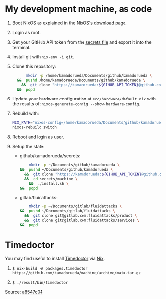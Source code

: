# My development machine, as code

1. Boot NixOS as explained in the
    [NixOS's download page](https://nixos.org/download).

1. Login as root.

1. Get your GitHub API token from the
    [secrets file](https://github.com/kamadorueda/secrets/blob/master/machine/secrets.sh)
    and export it into the terminal.

1. Install git with `nix-env -i git`.

1. Clone this repository:

    ```bash
          mkdir -p /home/kamadorueda/Documents/github/kamadorueda \
      &&  pushd /home/kamadorueda/Documents/github/kamadorueda \
        &&  git clone "https://kamadorueda:${GIHUB_API_TOKEN}@github.com/kamadorueda/machine" \
      &&  popd
    ```

1. Update your hardware configuration at `src/hardware/default.nix`
    with the results of: `nixos-generate-config --show-hardware-config`.

1. Rebuild with:

    ```bash
    NIX_PATH="nixos-config=/home/kamadorueda/Documents/github/kamadorueda/machine/configuration.nix:${NIX_PATH}" \
    nixos-rebuild switch
    ```

1. Reboot and login as user.

1. Setup the state:

    - github/kamadorueda/secrets:

      ```bash
          mkdir -p ~/Documents/github/kamadorueda \
      &&  pushd ~/Documents/github/kamadorueda \
        &&  git clone "https://kamadorueda:${GIHUB_API_TOKEN}@github.com/kamadorueda/secrets" \
        &&  cd secrets/machine \
          &&  ./install.sh \
      &&  popd
      ```

    - gitlab/fluidattacks:

      ```bash
          mkdir -p ~/Documents/gitlab/fluidattacks \
      &&  pushd ~/Documents/gitlab/fluidattacks \
        &&  git clone git@gitlab.com:fluidattacks/product \
        &&  git clone git@gitlab.com:fluidattacks/services \
      &&  popd
      ```

# Timedoctor

You may find useful to install [Timedoctor](https://www.timedoctor.com/)
via [Nix](https://nixos.org).

1. `$ nix-build -A packages.timedoctor https://github.com/kamadorueda/machine/archive/main.tar.gz`

2. `$ ./result/bin/timedoctor`

Source: [a8547c04](https://github.com/kamadorueda/machine/commit/a8547c048cfe34bc78475a8c8621b226426b81ab)
